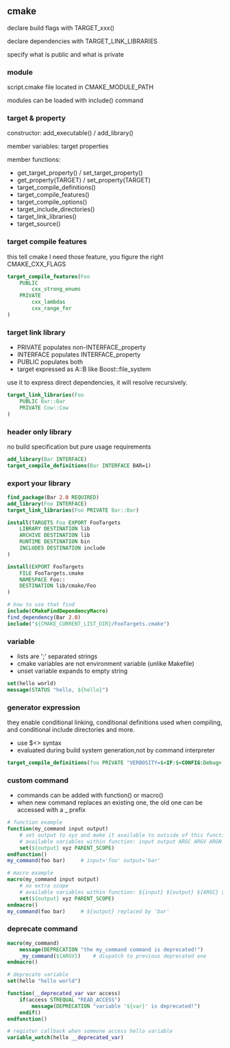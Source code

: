 ## cmake
declare build flags with TARGET_xxx()

declare dependencies with TARGET_LINK_LIBRARIES

specify what is public and what is private

### module
script.cmake file located in CMAKE_MODULE_PATH

modules can be loaded with include() command

### target & property
constructor: add_executable() / add_library()

member variables: target properties

member functions:
* get_target_property() / set_target_property()
* get_property(TARGET) / set_property(TARGET)
* target_compile_definitions()
* target_compile_features()
* target_compile_options()
* target_include_directories()
* target_link_libraries()
* target_source()

### target compile features
this tell cmake I need those feature, you figure the right CMAKE_CXX_FLAGS
```cmake
target_compile_features(Foo
    PUBLIC
        cxx_strong_enums
    PRIVATE
        cxx_lambdas
        cxx_range_for
)
```

### target link library
* PRIVATE populates non-INTERFACE_property
* INTERFACE populates INTERFACE_property
* PUBLIC populates both
* target expressed as A::B like Boost::file_system

use it to express direct dependencies, it will resolve recursively.
```cmake
target_link_libraries(Foo
    PUBLIC Bar::Bar
    PRIVATE Cow::Cow
)
```

### header only library
no build specification but pure usage requirements
```cmake
add_library(Bar INTERFACE)
target_compile_definitions(Bar INTERFACE BAR=1)

```

### export your library
```cmake
find_package(Bar 2.0 REQUIRED)
add_library(Foo INTERFACE)
target_link_libraries(Foo PRIVATE Bar::Bar)

install(TARGETS Foo EXPORT FooTargets
    LIBRARY DESTINATION lib
    ARCHIVE DESTINATION lib
    RUNTIME DESTINATION bin
    INCLUDES DESTINATION include
)

install(EXPORT FooTargets
    FILE FooTargets.cmake
    NAMESPACE Foo::
    DESTINATION lib/cmake/Foo
)
```

```cmake
# how to use that find
include(CMakeFindDependencyMacro)
find_dependency(Bar 2.0)
include("${CMAKE_CURRENT_LIST_DIR}/FooTargets.cmake")

```

### variable
* lists are ';' separated strings
* cmake variables are not environment variable (unlike Makefile)
* unset variable expands to empty string

```cmake
set(hello world)
message(STATUS "hello, ${hello}")
```

### generator expression
they enable conditional linking, conditional definitions used when compiling, and conditional include directories and more.

* use $<> syntax
* evaluated during build system generation,not by command interpreter

```cmake
target_compile_definitions(foo PRIVATE "VERBOSITY=$<IF:$<CONFIG:Debug>,30,10>")
```

### custom command
* commands can be added with function() or macro()
* when new command replaces an existing one, the old one can be accessed with a _ prefix

```cmake
# function example
function(my_command input output)
    # set output to xyz and make it available to outside of this function
    # available variables within function: input output ARGC ARGV ARGN ARG0 ARG1 ARG2
    set(${output} xyz PARENT_SCOPE)
endfunction()
my_command(foo bar)     # input='foo' output='bar'
```

```cmake
# macro example
macro(my_command input output)
    # no extra scope
    # available variables within function: ${input} ${output} ${ARGC} ${ARGV} ${ARGN} ${ARG0} ${ARG1} ${ARG2} ...
    set(${output} xyz PARENT_SCOPE)
endmacro()
my_command(foo bar)     # ${output} replaced by 'bar'
```

### deprecate command
```cmake
macro(my_command)
    message(DEPRECATION "the my_command command is deprecated!")
    _my_command(${ARGV})    # dispatch to previous deprecated one
endmacro()

# deprecate variable
set(hello "hello world")

function(__deprecated_var var access)
    if(access STREQUAL "READ_ACCESS")
        message(DEPRECATION "variable '${var}' is deprecated!")
    endif()
endfunction()

# register callback when someone access hello variable
variable_watch(hello __deprecated_var)
```